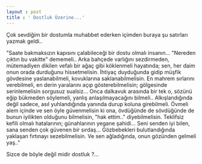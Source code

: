 ```yaml
---
layout : post
title : ' Dostluk Üzerine...'
---
```

Çok sevdiğim bir  dostumla muhabbet ederken  içimden buraya şu satırları yazmak geldi..

"Saate bakmaksızın kapısını çalabileceği bir dostu olmalı insanın... "Nereden
çıktın bu vakitte" dememeli.. Arka bahçede varlığını sezdirmeden, mütemadiyen
dikilen vefalı bir ağaç gibi köklenmeli hayatında; sen, her daim onun orada
durduğunu hissetmelisin. İhtiyaç duyduğunda gidip müşfik gövdesine yaslanabilmeli, 
kovuklarına saklanabilmelisin. En mahrem sırlarını verebilmeli, en derin yaralarını
açıp gösterebilmelisin; gölgesinde serinlemelisin sorgusuz sualsiz... Onca dalkavuk
arasında bir tek o, sözünü eğip bükmeden söylemeli, yanlış anlaşılmayacağını bilmeli..
Alkışlandığında değil sadece, asıl yuhlandığında yanında durup koluna girebilmeli.
Övmeli alem içinde  ve sen öyle güvenmelisin ki ona, övdüğünde de sövdüğünde de bunun 
iyilikten olduğunu bilmelisin, "hak ettim.." diyebilmelisin. Teklifsiz kefili olmalı
hatalarının; günahlarının yegane şahidi... Seni senden iyi bilen, sana senden çok 
güvenen bir sırdaş... Gözbebekleri bulutlandığında yaklaşan fırtınayı sezebilmelisin.
Ve sen ağladığında, onun gözünden gelmeli yaş.."

Sizce de böyle değil midir dostluk ?...
